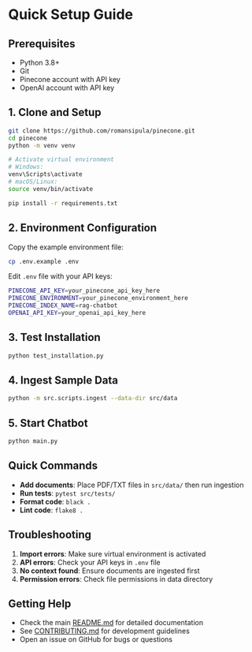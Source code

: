 # Quick Setup Guide

## Prerequisites

- Python 3.8+
- Git
- Pinecone account with API key
- OpenAI account with API key

## 1. Clone and Setup

```bash
git clone https://github.com/romansipula/pinecone.git
cd pinecone
python -m venv venv

# Activate virtual environment
# Windows:
venv\Scripts\activate
# macOS/Linux:
source venv/bin/activate

pip install -r requirements.txt
```

## 2. Environment Configuration

Copy the example environment file:
```bash
cp .env.example .env
```

Edit `.env` file with your API keys:
```bash
PINECONE_API_KEY=your_pinecone_api_key_here
PINECONE_ENVIRONMENT=your_pinecone_environment_here
PINECONE_INDEX_NAME=rag-chatbot
OPENAI_API_KEY=your_openai_api_key_here
```

## 3. Test Installation

```bash
python test_installation.py
```

## 4. Ingest Sample Data

```bash
python -m src.scripts.ingest --data-dir src/data
```

## 5. Start Chatbot

```bash
python main.py
```

## Quick Commands

- **Add documents**: Place PDF/TXT files in `src/data/` then run ingestion
- **Run tests**: `pytest src/tests/`
- **Format code**: `black .`
- **Lint code**: `flake8 .`

## Troubleshooting

1. **Import errors**: Make sure virtual environment is activated
2. **API errors**: Check your API keys in `.env` file
3. **No context found**: Ensure documents are ingested first
4. **Permission errors**: Check file permissions in data directory

## Getting Help

- Check the main [README.md](README.md) for detailed documentation
- See [CONTRIBUTING.md](CONTRIBUTING.md) for development guidelines
- Open an issue on GitHub for bugs or questions
